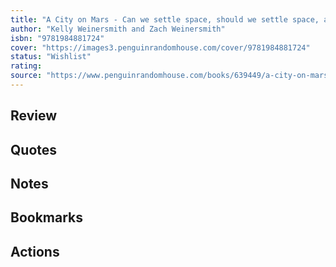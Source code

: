 ```yaml
---
title: "A City on Mars - Can we settle space, should we settle space, and have we really thought this through?"
author: "Kelly Weinersmith and Zach Weinersmith"
isbn: "9781984881724"
cover: "https://images3.penguinrandomhouse.com/cover/9781984881724"
status: "Wishlist"
rating: 
source: "https://www.penguinrandomhouse.com/books/639449/a-city-on-mars-by-kelly-and-zach-weinersmith/"
---
```


## Review

## Quotes

## Notes

## Bookmarks

## Actions
